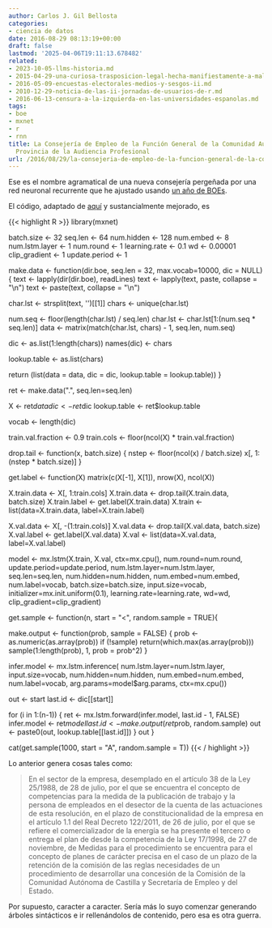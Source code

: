 ```yaml
---
author: Carlos J. Gil Bellosta
categories:
- ciencia de datos
date: 2016-08-29 08:13:19+00:00
draft: false
lastmod: '2025-04-06T19:11:13.678482'
related:
- 2023-10-05-llms-historia.md
- 2015-04-29-una-curiosa-trasposicion-legal-hecha-manifiestamente-a-malagana.md
- 2016-05-09-encuestas-electorales-medios-y-sesgos-ii.md
- 2010-12-29-noticia-de-las-ii-jornadas-de-usuarios-de-r.md
- 2016-06-13-censura-a-la-izquierda-en-las-universidades-espanolas.md
tags:
- boe
- mxnet
- r
- rnn
title: La Consejería de Empleo de la Función General de la Comunidad Autónoma de Ordenación
  Provincia de la Audiencia Profesional
url: /2016/08/29/la-consejeria-de-empleo-de-la-funcion-general-de-la-comunidad-autonoma-de-ordenacion-provincia-de-la-audiencia-profesional/
---
```


Ese es el nombre agramatical de una nueva consejería pergeñada por una red neuronal recurrente que he ajustado usando [un año de BOEs](https://www.datanalytics.com/2014/04/24/aventuras-de-web-scraping-como-bajarse-todo-el-boe/).

El código, adaptado de [aquí](http://mxnet.readthedocs.io/en/latest/packages/r/CharRnnModel.html) y sustancialmente mejorado, es

{{< highlight R >}}
library(mxnet)

batch.size     <- 32
seq.len        <- 64
num.hidden     <- 128
num.embed      <- 8
num.lstm.layer <- 1
num.round      <- 1
learning.rate  <- 0.1
wd             <- 0.00001
clip_gradient  <- 1
update.period  <- 1

make.data <- function(dir.boe, seq.len = 32,
  max.vocab=10000, dic = NULL) {
  text <- lapply(dir(dir.boe), readLines)
  text <- lapply(text, paste, collapse = "\n")
  text <- paste(text, collapse = "\n")

  char.lst <- strsplit(text, '')[[1]]
  chars <- unique(char.lst)

  num.seq  <- floor(length(char.lst) / seq.len)
  char.lst <- char.lst[1:(num.seq * seq.len)]
  data <- matrix(match(char.lst, chars) - 1, seq.len, num.seq)

  dic <- as.list(1:length(chars))
  names(dic) <- chars

  lookup.table <- as.list(chars)

  return (list(data = data, dic = dic,
    lookup.table = lookup.table))
}


ret <- make.data(".", seq.len=seq.len)

X   <- ret$data
dic <- ret$dic
lookup.table <- ret$lookup.table

vocab <- length(dic)

train.val.fraction <- 0.9
train.cols <- floor(ncol(X) * train.val.fraction)

drop.tail <- function(x, batch.size) {
  nstep <- floor(ncol(x) / batch.size)
  x[, 1:(nstep * batch.size)]
}

get.label <- function(X)
  matrix(c(X[-1], X[1]), nrow(X), ncol(X))

X.train.data   <- X[, 1:train.cols]
X.train.data   <- drop.tail(X.train.data, batch.size)
X.train.label  <- get.label(X.train.data)
X.train        <- list(data=X.train.data, label=X.train.label)

X.val.data     <- X[, -(1:train.cols)]
X.val.data     <- drop.tail(X.val.data, batch.size)
X.val.label    <- get.label(X.val.data)
X.val          <- list(data=X.val.data, label=X.val.label)


model <- mx.lstm(X.train, X.val,
    ctx=mx.cpu(),
    num.round=num.round,
    update.period=update.period,
    num.lstm.layer=num.lstm.layer,
    seq.len=seq.len,
    num.hidden=num.hidden,
    num.embed=num.embed,
    num.label=vocab,
    batch.size=batch.size,
    input.size=vocab,
    initializer=mx.init.uniform(0.1),
    learning.rate=learning.rate,
    wd=wd,
    clip_gradient=clip_gradient)


get.sample <- function(n, start = "<", random.sample = TRUE){

  make.output <- function(prob, sample = FALSE) {
    prob <- as.numeric(as.array(prob))
    if (!sample)
      return(which.max(as.array(prob)))
    sample(1:length(prob), 1, prob = prob^2)
  }

  infer.model <- mx.lstm.inference(
      num.lstm.layer=num.lstm.layer,
      input.size=vocab,
      num.hidden=num.hidden,
      num.embed=num.embed,
      num.label=vocab,
      arg.params=model$arg.params,
      ctx=mx.cpu())

  out <- start
  last.id <- dic[[start]]

  for (i in 1:(n-1)) {
    ret <- mx.lstm.forward(infer.model, last.id - 1, FALSE)
    infer.model <- ret$model
    last.id <- make.output(ret$prob, random.sample)
    out <- paste0(out, lookup.table[[last.id]])
  }
  out
}

cat(get.sample(1000, start = "A", random.sample = T))
{{< / highlight >}}

Lo anterior genera cosas tales como:

>En el sector de la empresa, desemplado en el artículo 38 de la Ley 25/1988, de 28 de julio, por el que se encuentra el concepto de competencias para la medida de la publicación de trabajo y la persona de empleados en el desector de la cuenta de las actuaciones de esta resolución, en el plazo de constitucionalidad de la empresa en el artículo 1.1 del Real Decreto 122/2011, de 26 de julio, por el que se refiere el comercializador de la energía se ha presente el tercero o entrega el plan de desde la competencia de la Ley 17/1998, de 27 de noviembre, de Medidas para el procedimiento se encuentra para el concepto de planes de carácter precisa en el caso de un plazo de la retención de la comisión de las reglas necesidades de un procedimiento de desarrollar una concesión de la Comisión de la Comunidad Autónoma de Castilla y Secretaría de Empleo y del Estado.

Por supuesto, caracter a caracter. Sería más lo suyo comenzar generando árboles sintácticos e ir rellenándolos de contenido, pero esa es otra guerra.